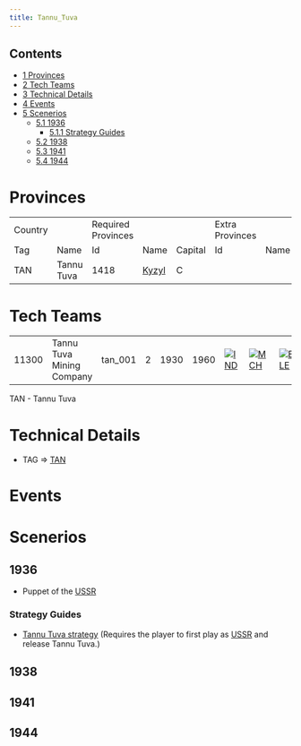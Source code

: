 ```yaml
---
title: Tannu_Tuva
---
```

## Contents

-   [ 1 Provinces ](#Provinces)
-   [ 2 Tech Teams ](#Tech_Teams)
-   [ 3 Technical Details ](#Technical_Details)
-   [ 4 Events ](#Events)
-   [ 5 Scenerios ](#Scenerios)
    -   [ 5.1 1936 ](#1936)
        -   [ 5.1.1 Strategy Guides ](#Strategy_Guides)
    -   [ 5.2 1938 ](#1938)
    -   [ 5.3 1941 ](#1941)
    -   [ 5.4 1944 ](#1944)

#  Provinces 

|         |            |                    |                                                                                          |         |                 |      |
|---------|------------|--------------------|------------------------------------------------------------------------------------------|---------|-----------------|------|
| Country |            | Required Provinces |                                                                                          |         | Extra Provinces |      |
| Tag     | Name       | Id                 | Name                                                                                     | Capital | Id              | Name |
| TAN     | Tannu Tuva | 1418               | [Kyzyl](/wiki/index.php?title=Kyzyl&action=edit&redlink=1 "Kyzyl (page does not exist)") | C       |                 |      |

#  Tech Teams 

|       |                           |         |     |      |      |                                                                                                |                                                                      |                                                                          |                                                                                      |                                                                                            |
|-------|---------------------------|---------|-----|------|------|------------------------------------------------------------------------------------------------|----------------------------------------------------------------------|--------------------------------------------------------------------------|--------------------------------------------------------------------------------------|--------------------------------------------------------------------------------------------|
| 11300 | Tannu Tuva Mining Company | tan_001 | 2   | 1930 | 1960 | [![IND](/images/7/79/Industrial_engineering.png)](/wiki/File:Industrial_engineering.png "IND") | [![MCH](/images/a/a1/Mechanics.png)](/wiki/File:Mechanics.png "MCH") | [![ELE](/images/d/dd/Electronics.png)](/wiki/File:Electronics.png "ELE") | [![EQP](/images/2/20/General_equipment.png)](/wiki/File:General_equipment.png "EQP") | [![TEC](/images/9/9d/Technical_efficiency.png)](/wiki/File:Technical_efficiency.png "TEC") |

TAN - Tannu Tuva

#  Technical Details 

-   TAG =\>
    [TAN](/wiki/index.php?title=TAN&action=edit&redlink=1 "TAN (page does not exist)")

#  Events 

#  Scenerios 

##  1936 

-   Puppet of the
    [USSR](/wiki/index.php?title=USSR&action=edit&redlink=1 "USSR (page does not exist)")

###  Strategy Guides 

-   [Tannu Tuva
    strategy](/wiki/Tannu_Tuva_strategy "Tannu Tuva strategy") (Requires
    the player to first play as
    [USSR](/wiki/index.php?title=USSR&action=edit&redlink=1 "USSR (page does not exist)")
    and release Tannu Tuva.)

##  1938 

##  1941 

##  1944 
